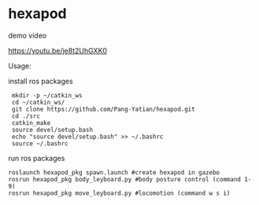 # hexapod

demo video 

https://youtu.be/je8t2UhGXK0


Usage:

install ros packages

```
 mkdir -p ~/catkin_ws
 cd ~/catkin_ws/
 git clone https://github.com/Pang-Yatian/hexapod.git
 cd ./src
 catkin_make
 source devel/setup.bash
 echo "source devel/setup.bash" >> ~/.bashrc
 source ~/.bashrc
 ```
 run ros packages
 
 ```
 roslaunch hexapod_pkg spawn.launch #create hexapod in gazebo
 rosrun hexapod_pkg body_leyboard.py #body posture control (command 1-9)
 rosrun hexapod_pkg move_leyboard.py #locomotion (command w s i)
 ```

